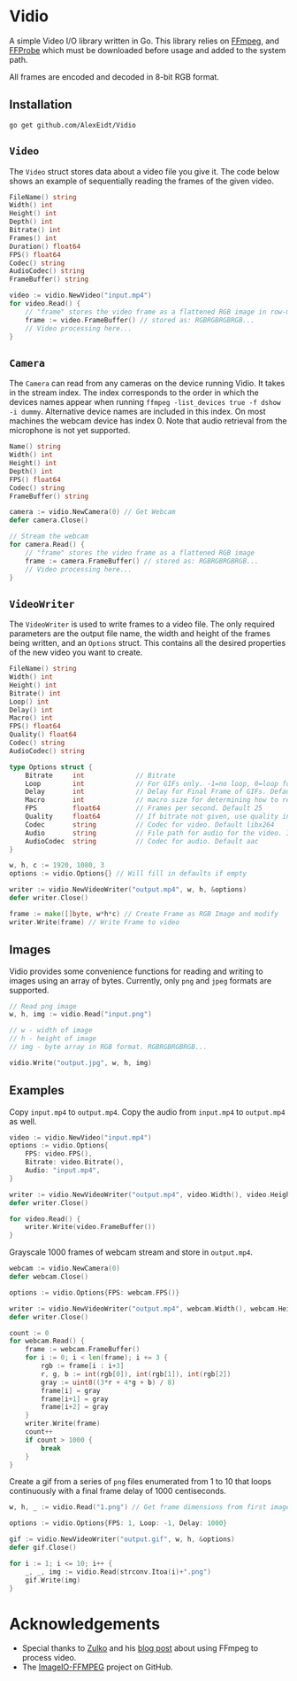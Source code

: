 # Vidio

A simple Video I/O library written in Go. This library relies on [FFmpeg](https://www.ffmpeg.org/), and [FFProbe](https://www.ffmpeg.org/) which must be downloaded before usage and added to the system path.

All frames are encoded and decoded in 8-bit RGB format.

## Installation

```
go get github.com/AlexEidt/Vidio
```

## `Video`

The `Video` struct stores data about a video file you give it. The code below shows an example of sequentially reading the frames of the given video.

```go
FileName() string
Width() int
Height() int
Depth() int
Bitrate() int
Frames() int
Duration() float64
FPS() float64
Codec() string
AudioCodec() string
FrameBuffer() string
```

```go
video := vidio.NewVideo("input.mp4")
for video.Read() {
	// "frame" stores the video frame as a flattened RGB image in row-major order
	frame := video.FrameBuffer() // stored as: RGBRGBRGBRGB...
	// Video processing here...
}
```

## `Camera`

The `Camera` can read from any cameras on the device running Vidio. It takes in the stream index. The index corresponds to the order in which the devices names appear when running `ffmpeg -list_devices true -f dshow -i dummy`. Alternative device names are included in this index. On most machines the webcam device has index 0. Note that audio retrieval from the microphone is not yet supported.

```go
Name() string
Width() int
Height() int
Depth() int
FPS() float64
Codec() string
FrameBuffer() string
```

```go
camera := vidio.NewCamera(0) // Get Webcam
defer camera.Close()

// Stream the webcam
for camera.Read() {
	// "frame" stores the video frame as a flattened RGB image
	frame := camera.FrameBuffer() // stored as: RGBRGBRGBRGB...
	// Video processing here...
}
```

## `VideoWriter`

The `VideoWriter` is used to write frames to a video file. The only required parameters are the output file name, the width and height of the frames being written, and an `Options` struct. This contains all the desired properties of the new video you want to create.

```go
FileName() string
Width() int
Height() int
Bitrate() int
Loop() int
Delay() int
Macro() int
FPS() float64
Quality() float64
Codec() string
AudioCodec() string
```

```go
type Options struct {
	Bitrate     int             // Bitrate
	Loop        int             // For GIFs only. -1=no loop, 0=loop forever, >0=loop n times
	Delay       int             // Delay for Final Frame of GIFs. Default -1 (Use same delay as previous frame)
	Macro       int             // macro size for determining how to resize frames for codecs. Default 16
	FPS         float64         // Frames per second. Default 25
	Quality     float64         // If bitrate not given, use quality instead. Must be between 0 and 1. 0:best, 1:worst
	Codec       string          // Codec for video. Default libx264
	Audio       string          // File path for audio for the video. If no audio, audio=nil.
	AudioCodec  string          // Codec for audio. Default aac
}
```

```go
w, h, c := 1920, 1080, 3
options := vidio.Options{} // Will fill in defaults if empty

writer := vidio.NewVideoWriter("output.mp4", w, h, &options)
defer writer.Close()

frame := make([]byte, w*h*c) // Create Frame as RGB Image and modify
writer.Write(frame) // Write Frame to video
```

## Images

Vidio provides some convenience functions for reading and writing to images using an array of bytes. Currently, only `png` and `jpeg` formats are supported.

```go
// Read png image
w, h, img := vidio.Read("input.png")

// w - width of image
// h - height of image
// img - byte array in RGB format. RGBRGBRGBRGB...

vidio.Write("output.jpg", w, h, img)
```

## Examples

Copy `input.mp4` to `output.mp4`. Copy the audio from `input.mp4` to `output.mp4` as well.

```go
video := vidio.NewVideo("input.mp4")
options := vidio.Options{
	FPS: video.FPS(),
	Bitrate: video.Bitrate(),
	Audio: "input.mp4",
}

writer := vidio.NewVideoWriter("output.mp4", video.Width(), video.Height(), &options)
defer writer.Close()

for video.Read() {
    writer.Write(video.FrameBuffer())
}
```

Grayscale 1000 frames of webcam stream and store in `output.mp4`.

```go
webcam := vidio.NewCamera(0)
defer webcam.Close()

options := vidio.Options{FPS: webcam.FPS()}

writer := vidio.NewVideoWriter("output.mp4", webcam.Width(), webcam.Height(), &options)
defer writer.Close()

count := 0
for webcam.Read() {
	frame := webcam.FrameBuffer()
	for i := 0; i < len(frame); i += 3 {
		rgb := frame[i : i+3]
		r, g, b := int(rgb[0]), int(rgb[1]), int(rgb[2])
		gray := uint8((3*r + 4*g + b) / 8)
		frame[i] = gray
		frame[i+1] = gray
		frame[i+2] = gray
	}
	writer.Write(frame)
	count++
	if count > 1000 {
		break
	}
}
```

Create a gif from a series of `png` files enumerated from 1 to 10 that loops continuously with a final frame delay of 1000 centiseconds.

```go
w, h, _ := vidio.Read("1.png") // Get frame dimensions from first image

options := vidio.Options{FPS: 1, Loop: -1, Delay: 1000}

gif := vidio.NewVideoWriter("output.gif", w, h, &options)
defer gif.Close()

for i := 1; i <= 10; i++ {
	_, _, img := vidio.Read(strconv.Itoa(i)+".png")
	gif.Write(img)
}
```

# Acknowledgements

* Special thanks to [Zulko](http://zulko.github.io/) and his [blog post](http://zulko.github.io/blog/2013/09/27/read-and-write-video-frames-in-python-using-ffmpeg/) about using FFmpeg to process video.
* The [ImageIO-FFMPEG](https://github.com/imageio/imageio-ffmpeg/) project on GitHub.